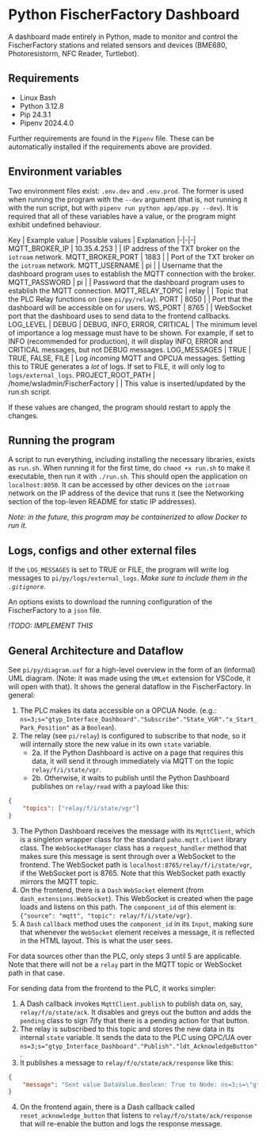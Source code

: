 # Python FischerFactory Dashboard

A dashboard made entirely in Python, made to monitor and control the FischerFactory stations and related sensors and devices (BME680, Photoresistorm, NFC Reader, Turtlebot). 

## Requirements

- Linux Bash
- Python 3.12.8
- Pip 24.3.1
- Pipenv 2024.4.0

Further requirements are found in the `Pipenv` file. These can be automatically installed if the requirements above are provided. 

## Environment variables

Two environment files exist: `.env.dev` and `.env.prod`. The former is used when running the program with the `--dev` argument (that is, not running it with the run script, but with `pipenv run python app/app.py --dev`). It is required that all of these variables have a value, or the program might exhibit undefined behaviour.

Key | Example value | Possible values | Explanation
|-|-|-|
MQTT_BROKER_IP | 10.35.4.253 | | IP address of the TXT broker on the `iotroam` network.
MQTT_BROKER_PORT | 1883 | |  Port of the TXT broker on the `iotroam` network.
MQTT_USERNAME | pi | | Username that the dashboard program uses to establish the MQTT connection with the broker.
MQTT_PASSWORD | pi | | Password that the dashboard program uses to establish the MQTT connection.
MQTT_RELAY_TOPIC | relay | | Topic that the PLC Relay functions on (see `pi/py/relay`).
PORT | 8050 | | Port that the dashboard will be accessible on for users.
WS_PORT | 8765 | | WebSocket port that the dashboard uses to send data to the frontend callbacks.
LOG_LEVEL | DEBUG | DEBUG, INFO, ERROR, CRITICAL | The minimum level of importance a log message must have to be shown. For example, if set to INFO (recommended for production), it will display INFO, ERROR and CRITICAL messages, but not DEBUG messages.
LOG_MESSAGES | TRUE | TRUE, FALSE, FILE | Log *incoming* MQTT and OPCUA messages. Setting this to TRUE generates a *lot* of logs. If set to FILE, it will only log to `logs/external_logs`.
PROJECT_ROOT_PATH | /home/wsladmin/FischerFactory | | This value is inserted/updated by the run.sh script. 

If these values are changed, the program should restart to apply the changes. 

## Running the program

A script to run everything, including installing the necessary libraries, exists as `run.sh`. When running it for the first time, do `chmod +x run.sh` to make it executable, then run it with `./run.sh`. This should open the application on `localhost:8050`. It can be accessed by other devices on the `iotroam` network on the IP address of the device that runs it (see the Networking section of the top-leven README for static IP addresses).

*Note: in the future, this program may be containerized to allow Docker to run it.*

## Logs, configs and other external files

If the `LOG_MESSAGES` is set to TRUE or FILE, the program will write log messages to `pi/py/logs/external_logs`. *Make sure to include them in the `.gitignore`.*

An options exists to download the running configuration of the FischerFactory to a `json` file. 

*!TODO: IMPLEMENT THIS*

## General Architecture and Dataflow

See `pi/py/diagram.uxf` for a high-level overview in the form of an (informal) UML diagram. (Note: it was made using the `UMLet` extension for VSCode, it will open with that). It shows the general dataflow in the FischerFactory. In general:

1. The PLC makes its data accessible on a OPCUA Node. (e.g.: `ns=3;s="gtyp_Interface_Dashboard"."Subscribe"."State_VGR"."x_Start_Park_Position"` as a `Boolean`).
2. The relay (see `pi/relay`) is configured to subscribe to that node, so it will internally store the new value in its own `state` variable. 
   - 2a. If the Python Dashboard is active on a page that requires this data, it will send it through immediately via MQTT on the topic `relay/f/i/state/vgr`.
   - 2b. Otherwise, it waits to publish until the Python Dashboard publishes on `relay/read` with a payload like this:
```json
{
    "topics": ["relay/f/i/state/vgr"]
}
```
3. The Python Dashboard receives the message with its `MqttClient`, which is a singleton wrapper class for the standard `paho.mqtt.client` library class. The `WebSocketManager` class has a `request_handler` method that makes sure this message is sent through over a WebSocket to the frontend. The WebSocket path is `localhost:8765/relay/f/i/state/vgr`, if the WebSocket port is 8765. Note that this WebSocket path exactly mirrors the MQTT topic. 
4. On the frontend, there is a `Dash` `WebSocket` element (from `dash_extensions.WebSocket`). This WebSocket is created when the page loads and listens on this path. The `component_id` of this element is: `{"source": "mqtt", "topic": relay/f/i/state/vgr}`.
5. A `Dash` `callback` method uses the `component_id` in its `Input`, making sure that whenever the `WebSocket` element receives a message, it is reflected in the HTML layout. This is what the user sees.

For data sources other than the PLC, only steps 3 until 5 are applicable. Note that there will not be a `relay` part in the MQTT topic or WebSocket path in that case.

For sending data from the frontend to the PLC, it works simpler:

1. A Dash callback invokes `MqttClient.publish` to publish data on, say, `relay/f/o/state/ack`. It disables and greys out the button and adds the `pending` class to sign 7ify that there is a pending action for that button.
2. The relay is subscribed to this topic and stores the new data in its internal `state` variable. It sends the data to the PLC using OPC/UA over `ns=3;s="gtyp_Interface_Dashboard"."Publish"."ldt_AcknowledgeButton"`. 
3. It publishes a message to `relay/f/o/state/ack/response` like this: 
```json
{
    "message": "Sent value DataValue.Boolean: True to Node: ns=3;s=\"gtyp_Interface_Dashboard\".\"Publish\".\"ldt_AcknowledgeButton\""
}
```
4. On the frontend again, there is a Dash callback called `reset_acknowledge_button` that listens to `relay/f/o/state/ack/response` that will re-enable the button and logs the response message.